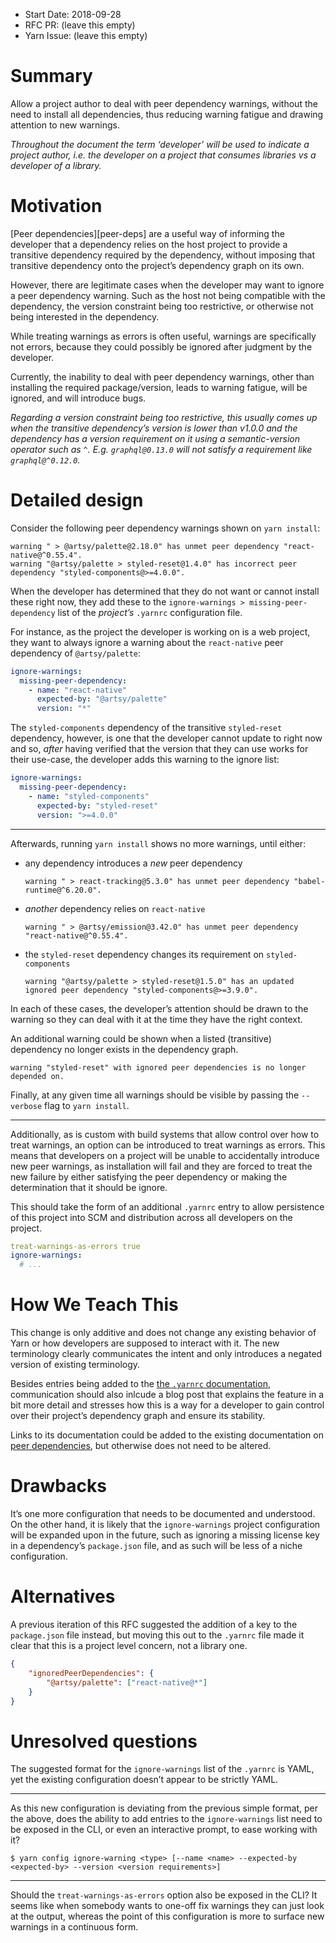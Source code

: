- Start Date: 2018-09-28
- RFC PR: (leave this empty)
- Yarn Issue: (leave this empty)

# Summary

Allow a project author to deal with peer dependency warnings, without the need
to install all dependencies, thus reducing warning fatigue and drawing attention
to new warnings.

_Throughout the document the term ‘developer’ will be used to indicate a project
author, i.e. the developer on a project that _consumes_ libraries vs a developer
of a library._

# Motivation

[Peer dependencies][peer-deps] are a useful way of informing the developer that
a dependency relies on the host project to provide a transitive dependency
required by the dependency, without imposing that transitive dependency onto the
project’s dependency graph on its own.

However, there are legitimate cases when the developer may want to ignore a peer
dependency warning. Such as the host not being compatible with the dependency,
the version constraint being too restrictive, or otherwise not being interested
in the dependency.

While treating warnings as errors is often useful, warnings are specifically not
errors, because they could possibly be ignored after judgment by the developer.

Currently, the inability to deal with peer dependency warnings, other than
installing the required package/version, leads to warning fatigue, will be
ignored, and will introduce bugs.

_Regarding a version constraint being too restrictive, this usually comes up
when the transitive dependency’s version is lower than v1.0.0 and the dependency
has a version requirement on it using a semantic-version operator such as `^`.
E.g. `graphql@0.13.0` will not satisfy a requirement like `graphql@^0.12.0`._

# Detailed design

Consider the following peer dependency warnings shown on `yarn install`:

```
warning " > @artsy/palette@2.18.0" has unmet peer dependency "react-native@^0.55.4".
warning "@artsy/palette > styled-reset@1.4.0" has incorrect peer dependency "styled-components@>=4.0.0".
```

When the developer has determined that they do not want or cannot install these
right now, they add these to the `ignore-warnings > missing-peer-dependency`
list of the _project’s_ `.yarnrc` configuration file.

For instance, as the project the developer is working on is a web project, they
want to always ignore a warning about the `react-native` peer dependency of
`@artsy/palette`:

```yaml
ignore-warnings:
  missing-peer-dependency:
    - name: "react-native"
      expected-by: "@artsy/palette"
      version: "*"
```

The `styled-components` dependency of the transitive `styled-reset` dependency,
however, is one that the developer cannot update to right now and so, _after_
having verified that the version that they can use works for their use-case, the
developer adds this warning to the ignore list:

```yaml
ignore-warnings:
  missing-peer-dependency:
    - name: "styled-components"
      expected-by: "styled-reset"
      version: ">=4.0.0"
```

----

Afterwards, running `yarn install` shows no more warnings, until either:

* any dependency introduces a _new_ peer dependency

  ```
  warning " > react-tracking@5.3.0" has unmet peer dependency "babel-runtime@^6.20.0".
  ```

* _another_ dependency relies on `react-native`

  ```
  warning " > @artsy/emission@3.42.0" has unmet peer dependency "react-native@^0.55.4".
  ```

* the `styled-reset` dependency changes its requirement on `styled-components`

  ```
  warning "@artsy/palette > styled-reset@1.5.0" has an updated ignored peer dependency "styled-components@>=3.9.0".
  ```

In each of these cases, the developer’s attention should be drawn to the warning
so they can deal with it at the time they have the right context.

An additional warning could be shown when a listed (transitive) dependency no
longer exists in the dependency graph.

```
warning "styled-reset" with ignored peer dependencies is no longer depended on.
```

Finally, at any given time all warnings should be visible by passing the
`--verbose` flag to `yarn install`.

----

Additionally, as is custom with build systems that allow control over how to
treat warnings, an option can be introduced to treat warnings as errors. This
means that developers on a project will be unable to accidentally introduce new
peer warnings, as installation will fail and they are forced to treat the new
failure by either satisfying the peer dependency or making the determination
that it should be ignore.

This should take the form of an additional `.yarnrc` entry to allow persistence
of this project into SCM and distribution across all developers on the project.

```yaml
treat-warnings-as-errors true
ignore-warnings:
  # ...
```

# How We Teach This

This change is only additive and does not change any existing behavior of Yarn
or how developers are supposed to interact with it. The new terminology clearly
communicates the intent and only introduces a negated version of existing
terminology.

Besides entries being added to the [the `.yarnrc` documentation][yarnrc-docs],
communication should also inlcude a blog post that explains the feature in a bit
more detail and stresses how this is a way for a developer to gain control over
their project’s dependency graph and ensure its stability.

Links to its documentation could be added to the existing documentation on [peer
dependencies][yarn-peer-deps], but otherwise does not need to be altered.

# Drawbacks

It’s one more configuration that needs to be documented and understood. On the
other hand, it is likely that the `ignore-warnings` project configuration will
be expanded upon in the future, such as ignoring a missing license key in a
dependency’s `package.json` file, and as such will be less of a niche
configuration.

# Alternatives

A previous iteration of this RFC suggested the addition of a key to the
`package.json` file instead, but moving this out to the `.yarnrc` file made it
clear that this is a project level concern, not a library one.

```json
{
    "ignoredPeerDependencies": {
        "@artsy/palette": ["react-native@*"]
    }
}
```

# Unresolved questions

The suggested format for the `ignore-warnings` list of the `.yarnrc` is YAML,
yet the existing configuration doesn’t appear to be strictly YAML.

----

As this new configuration is deviating from the previous simple format, per the
above, does the ability to add entries to the `ignore-warnings` list need to be
exposed in the CLI, or even an interactive prompt, to ease working with it?

```
$ yarn config ignore-warning <type> [--name <name> --expected-by <expected-by> --version <version requirements>]
```

----

Should the `treat-warnings-as-errors` option also be exposed in the CLI? It
seems like when somebody wants to one-off fix warnings they can just look at the
output, whereas the point of this configuration is more to surface new warnings
in a continuous form.

[npm-peer-deps]: https://docs.npmjs.com/files/package.json#peerdependencies
[yarn-peer-deps]: https://yarnpkg.com/lang/en/docs/dependency-types/#toc-peerdependencies
[yarnrc-docs]: https://yarnpkg.com/lang/en/docs/yarnrc/
